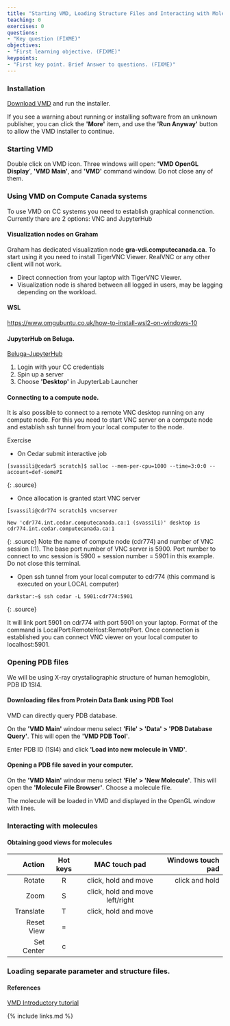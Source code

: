 ```yaml
---
title: "Starting VMD, Loading Structure Files and Interacting with Molecules"
teaching: 0
exercises: 0
questions:
- "Key question (FIXME)"
objectives:
- "First learning objective. (FIXME)"
keypoints:
- "First key point. Brief Answer to questions. (FIXME)"
---
```


### Installation
[Download VMD](https://www.ks.uiuc.edu/Development/Download/download.cgi?PackageName=VMD) and run the installer.

If you see a warning about running or installing software from an unknown publisher, you can click the **'More'** item, and use the **'Run Anyway'** button to allow the VMD installer to continue.

### Starting VMD
Double click on VMD icon. Three windows will open: **'VMD OpenGL Display**', **'VMD Main'**, and **'VMD'** command window. Do not close any of them.

### Using VMD on Compute Canada systems
To use VMD on CC systems you need to establish graphical connenction. Currently thare are 2 options: VNC and JupyterHub

#### Visualization nodes on Graham
Graham has dedicated visualization node **gra-vdi.computecanada.ca**. To start using it you need to install TigerVNC Viewer. RealVNC or any other client will not work.
- Direct connection from your laptop with TigerVNC Viewer.
- Visualization node is shared between all logged in users, may be lagging depending on the workload.

#### WSL
https://www.omgubuntu.co.uk/how-to-install-wsl2-on-windows-10

#### JupyterHub on Beluga.
[Beluga-JupyterHub](https://jupyterhub.beluga.calculcanada.ca/hub/login)
1. Login with your CC credentials
2. Spin up a server
3. Choose **'Desktop'** in JupyterLab Launcher

#### Connecting to a compute node.
It is also possible to connect to a remote VNC desktop running on any compute node. For this you need to start VNC server on a compute node and establish ssh tunnel from your local computer to the node.

Exercise

- On Cedar submit interactive job

~~~
[svassili@cedar5 scratch]$ salloc --mem-per-cpu=1000 --time=3:0:0 --account=def-somePI
~~~
{: .source}
- Once allocation is granted start VNC server

~~~
[svassili@cdr774 scratch]$ vncserver

New 'cdr774.int.cedar.computecanada.ca:1 (svassili)' desktop is cdr774.int.cedar.computecanada.ca:1
~~~
{: .source}
Note the name of compute node (cdr774) and number of VNC session (:1). The base port number of VNC server is 5900. Port number to connect to vnc session is 5900 + session number = 5901 in this example. Do not close this terminal.
- Open ssh tunnel from your local computer to cdr774 (this command is executed on your LOCAL computer)

~~~
darkstar:~$ ssh cedar -L 5901:cdr774:5901
~~~
{: .source}

It will link port 5901 on cdr774 with port 5901 on your laptop.  Format of the command is LocalPort:RemoteHost:RemotePort. Once connection is established you can connect VNC viewer on your local computer to localhost:5901.


### Opening PDB files
We will be using X-ray crystallographic structure of human hemoglobin, PDB ID 1SI4.

####  Downloading files from Protein Data Bank using PDB Tool
VMD can directly query PDB database.

On the **'VMD Main'** window menu select **'File' > 'Data' > 'PDB Database Query'**. This will open the **'VMD PDB Tool'**.

Enter PDB ID (1SI4) and click **'Load into new molecule in VMD'**.

#### Opening a PDB file saved in your computer.
On the **'VMD Main'** window menu select **'File' > 'New Molecule'**. This will
open the **'Molecule File Browser'**. Choose a molecule file.

The molecule will be loaded in VMD and displayed in the OpenGL window with lines.

### Interacting with molecules

#### Obtaining good views for molecules

| Action     | Hot keys  | MAC touch pad | Windows touch pad |
------------:|:---------:|:-------------:|---------:
| Rotate     |     R     |   click, hold and move | click and hold |
| Zoom       |     S     |   click, hold and move left/right |  |
| Translate  |     T     | click, hold and move |
| Reset View |     =     | |
| Set Center |     c     | |

### Loading separate parameter and structure files.

#### References
[VMD Introductory tutorial](https://doi.org/10.1002/0471250953.bi0507s24)

{% include links.md %}
